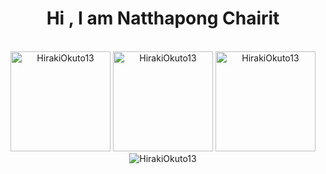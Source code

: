 <h1 align="center">Hi , I am Natthapong Chairit</h1>

<br/>


<div align="center">
<img height="160em" src="https://github-readme-stats.vercel.app/api/top-langs/?username=HirakiOkuto13&layout=compact&theme=radical&text_color=f5f5ff&bg_color=57706f" alt="HirakiOkuto13" />
<img height="160em" src="https://github-readme-stats.vercel.app/api?username=HirakiOkuto13&show_icons=true&theme=radical&text_color=f5f5ff&bg_color=57706f&locale=en" alt="HirakiOkuto13" />
<img height="160em" src="https://github-readme-stats.vercel.app/api/wakatime?username=HirakiOkuto13&show_icons=true&theme=radical&text_color=f5f5ff&bg_color=57706f&locale=en" alt="HirakiOkuto13" />
</div>

<div align="center"><img src="https://github-readme-streak-stats.herokuapp.com/?user=HirakiOkuto13&theme=react&text_color=f5f5ff&bg_color=57706f" alt="HirakiOkuto13" /></div>
